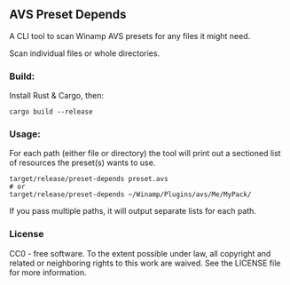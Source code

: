 ## AVS Preset Depends

A CLI tool to scan Winamp AVS presets for any files it might need.

Scan individual files or whole directories.

### Build:

Install Rust & Cargo, then:

```shell
cargo build --release
```

### Usage:

For each path (either file or directory) the tool will print out a sectioned list of
resources the preset(s) wants to use.

```shell
target/release/preset-depends preset.avs
# or
target/release/preset-depends ~/Winamp/Plugins/avs/Me/MyPack/
```

If you pass multiple paths, it will output separate lists for each path.

### License

CC0 - free software.
To the extent possible under law, all copyright and related or neighboring
rights to this work are waived. See the LICENSE file for more information.
